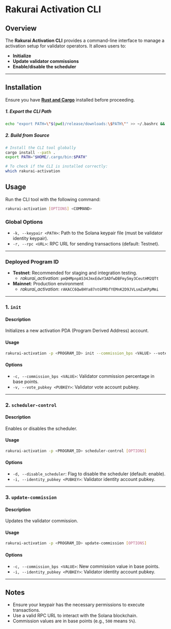 # Rakurai Activation CLI

## Overview

The **Rakurai Activation CLI** provides a command-line interface to manage a activation setup for validator operators. It allows users to:
- **Initialize**
- **Update validator commissions**
- **Enable/disable the scheduler**

---

## Installation

Ensure you have **[Rust and Cargo](https://doc.rust-lang.org/cargo/getting-started/installation.html#install-rust-and-cargo)** installed before proceeding.

##### 1. Export the CLI Path
```bash
echo "export PATH=\"$(pwd)/release/downloads:\$PATH\"" >> ~/.bashrc && source ~/.bashrc
```

##### 2. Build from Source
```sh
# Install the CLI tool globally
cargo install --path .
export PATH="$HOME/.cargo/bin:$PATH"

# To check if the CLI is installed correctly:
which rakurai-activation
```

## Usage

Run the CLI tool with the following command:

```sh
rakurai-activation [OPTIONS] <COMMAND>
```

### Global Options

- `-k, --keypair <PATH>`: Path to the Solana keypair file (must be validator identity keypair).
- `-r, --rpc <URL>`: RPC URL for sending transactions (default: Testnet).

---

### Deployed Program ID
- **Testnet**: Recommended for staging and integration testing.
   - *rakurai_activation*: `pmQHMpnpA534JmxEdwY3ADfwDBFmy5my3CeutHM2QTt`
- **Mainnet**: Production environment
   - *rakurai_activation*: `rAKACC6Qw8HYa87ntGPRbfYEMnK2D9JVLsmZaKPpMmi`

---

### 1. `init`

#### Description
Initializes a new activation PDA (Program Derived Address) account.

#### Usage

```sh
rakurai-activation -p <PROGRAM_ID> init --commission_bps <VALUE> --vote_pubkey <VOTE_PUBKEY> --keypair <IDENTITY_KEYPAIR> --rpc <RPC_URL>
```

#### Options

- `-c, --commission_bps <VALUE>`: Validator commission percentage in base points.
- `-v, --vote_pubkey <PUBKEY>`: Validator vote account pubkey.

---

### 2. `scheduler-control`

#### Description
Enables or disables the scheduler.

#### Usage

```sh
rakurai-activation -p <PROGRAM_ID> scheduler-control [OPTIONS]
```

#### Options

- `-d, --disable_scheduler`: Flag to disable the scheduler (default: enable).
- `-i, --identity_pubkey <PUBKEY>`: Validator identity account pubkey.

---

### 3. `update-commission`

#### Description
Updates the validator commission.

#### Usage

```sh
rakurai-activation -p <PROGRAM_ID> update-commission [OPTIONS]
```

#### Options

- `-c, --commission_bps <VALUE>`: New commission value in base points.
- `-i, --identity_pubkey <PUBKEY>`: Validator identity account pubkey.

---

## Notes

- Ensure your keypair has the necessary permissions to execute transactions.
- Use a valid RPC URL to interact with the Solana blockchain.
- Commission values are in base points (e.g., `500` means `5%`).


